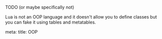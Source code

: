 TODO (or maybe specifically not)

Lua is not an OOP language and it doesn't allow you to define classes but you can fake it using tables and metatables.

<route lang="yaml">
meta:
  title: OOP
</route>
